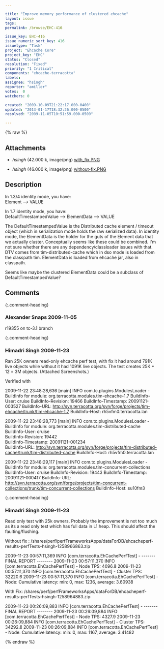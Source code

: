 ```yaml
---

title: "Improve memory performance of clustered ehcache"
layout: issue
tags: 
permalink: /browse/EHC-416

issue_key: EHC-416
issue_numeric_sort_key: 416
issuetype: "Task"
project: "Ehcache Core"
project_key: "EHC"
status: "Closed"
resolution: "Fixed"
priority: "1 Critical"
components: "ehcache-terracotta"
labels: 
assignee: "hsingh"
reporter: "amiller"
votes:  0
watchers: 0

created: "2009-10-09T21:22:17.000-0400"
updated: "2013-01-17T18:32:26.000-0500"
resolved: "2009-11-05T10:51:59.000-0500"

---
```




{% raw %}


## Attachments

* <em>hsingh</em> (42.000 k, image/png) [with_fix.PNG](/attachments/EHC/EHC-416/with_fix.PNG)

* <em>hsingh</em> (46.000 k, image/png) [without-fix.PNG](/attachments/EHC/EHC-416/without-fix.PNG)




## Description

<div markdown="1" class="description">

In 1.3/4 identity mode, you have:   
Element --> VALUE

In 1.7 identity mode, you have:  
DefaultTimestampedValue -->  ElementData --> VALUE

The DefaultTimestampedValue is the Distributed cache element / timeout object (which in serialization mode holds the raw serialized data).   In identity mode, the ElementData is the holder for the guts of the Element data that we actually cluster.  Conceptually seems like these could be combined.  I'm not sure whether there are any dependency/classloader issues with that.  DTV comes from tim-distributed-cache which in dso mode is loaded from the classpath tim.  ElementData is loaded from ehcache jar, also in classpath.

Seems like maybe the clustered ElementData could be a subclass of DefaultTimestampedValue?


</div>

## Comments


{:.comment-heading}
### **Alexander Snaps** <span class="date">2009-11-05</span>

<div markdown="1" class="comment">

r19355 on tc-3.1 branch

</div>


{:.comment-heading}
### **Himadri Singh** <span class="date">2009-11-23</span>

<div markdown="1" class="comment">

Ran 25K owners read-only ehcache perf test, with fix it had around 791K live objects while without it had 1091K live objects. The test creates 25K \* 12 = 3M objects. (Attached Screenshots.)

Verified with 

2009-11-22 23:48:28,636 [main] INFO com.tc.plugins.ModulesLoader - BuildInfo for module: org.terracotta.modules.tim-ehcache-1.7
  BuildInfo-User: cruise
  BuildInfo-Revision: 19466
  BuildInfo-Timestamp: 20091121-003527
  BuildInfo-URL: http://svn.terracotta.org/svn/forge/projects/tim-ehcache/trunk/tim-ehcache-1.7
  BuildInfo-Host: rh5vfm0.terracotta.lan

2009-11-22 23:48:28,773 [main] INFO com.tc.plugins.ModulesLoader - BuildInfo for module: org.terracotta.modules.tim-distributed-cache
  BuildInfo-User: cruise                 
  BuildInfo-Revision: 19442              
  BuildInfo-Timestamp: 20091121-001234   
  BuildInfo-URL: http://svn.terracotta.org/svn/forge/projects/tim-distributed-cache/trunk/tim-distributed-cache
  BuildInfo-Host: rh5vfm0.terracotta.lan 

2009-11-22 23:48:29,117 [main] INFO com.tc.plugins.ModulesLoader - BuildInfo for module: org.terracotta.modules.tim-concurrent-collections
  BuildInfo-User: cruise
  BuildInfo-Revision: 19443
  BuildInfo-Timestamp: 20091121-000417
  BuildInfo-URL: http://svn.terracotta.org/svn/forge/projects/tim-concurrent-collections/trunk/tim-concurrent-collections
  BuildInfo-Host: su10fm3

</div>


{:.comment-heading}
### **Himadri Singh** <span class="date">2009-11-23</span>

<div markdown="1" class="comment">

Read only test with 25k owners. Probably the improvement is not too much as its a read only test which has full data in L1 heap. This should affect the faulting/flushing.

Without fix	 : /shares/perf/perfFrameworksApps/dataForDB/ehcacheperf-results-perfTests-hsingh-1258966863.zip

2009-11-23 00:57:11,369 INFO [com.terracotta.EhCachePerfTest] - ------- FINAL REPORT -------- 
2009-11-23 00:57:11,370 INFO [com.terracotta.EhCachePerfTest] - Node TPS: 4096.8
2009-11-23 00:57:11,370 INFO [com.terracotta.EhCachePerfTest] - Cluster TPS: 32220.6
2009-11-23 00:57:11,370 INFO [com.terracotta.EhCachePerfTest] - Node: Cumulative latency: min: 0, max: 1236, average: 3.60938

With Fix:	/shares/perf/perfFrameworksApps/dataForDB/ehcacheperf-results-perfTests-hsingh-1258964883.zip

2009-11-23 00:26:09,883 INFO [com.terracotta.EhCachePerfTest] - ------- FINAL REPORT -------- 
2009-11-23 00:26:09,884 INFO [com.terracotta.EhCachePerfTest] - Node TPS: 4327.9
2009-11-23 00:26:09,884 INFO [com.terracotta.EhCachePerfTest] - Cluster TPS: 34292.8
2009-11-23 00:26:09,884 INFO [com.terracotta.EhCachePerfTest] - Node: Cumulative latency: min: 0, max: 1167, average: 3.41482




</div>



{% endraw %}
